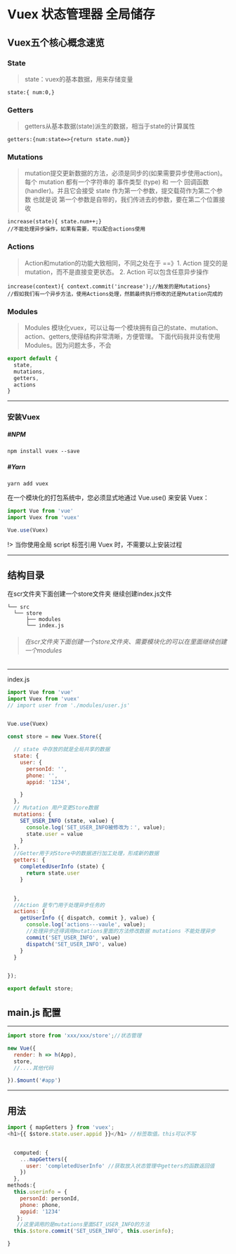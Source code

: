 # Vuex 状态管理器 全局储存

## Vuex五个核心概念速览
### State
>state：vuex的基本数据，用来存储变量
```
state:{ num:0,}
```

### Getters

>getters从基本数据(state)派生的数据，相当于state的计算属性


```
getters:{num:state=>{return state.num}}
```

### Mutations
>mutation提交更新数据的方法，必须是同步的(如果需要异步使用action)。每个 mutation 都有一个字符串的 事件类型 (type) 和 一个 回调函数 (handler)。并且它会接受 state 作为第一个参数，提交载荷作为第二个参数 也就是说 第一个参数是自带的，我们传进去的参数，要在第二个位置接收


```
increase(state){ state.num++;}
//不能处理异步操作，如果有需要，可以配合actions使用
```

### Actions
>Action和mutation的功能大致相同，不同之处在于 ==》1. Action 提交的是 mutation，而不是直接变更状态。 2. Action 可以包含任意异步操作


```
increase(context){ context.commit('increase');//触发的是Mutations}
//假如我们有一个异步方法，使用Actions处理，然鹅最终执行修改的还是Mutation完成的
```
### Modules
>Modules 模块化vuex，可以让每一个模块拥有自己的state、mutation、action、getters,使得结构非常清晰，方便管理。 下面代码我并没有使用Modules。因为问题太多，不会


```javascript | pure
export default {
  state,
  mutations,
  getters,
  actions
}
```

---------------------------------------------


### 安装Vuex 
##### #NPM 


```
npm install vuex --save
```
##### #Yarn

```
yarn add vuex
```

在一个模块化的打包系统中，您必须显式地通过 Vue.use() 来安装 Vuex：


```javascript | pure
import Vue from 'vue'
import Vuex from 'vuex'

Vue.use(Vuex)
```

!> 当你使用全局 script 标签引用 Vuex 时，不需要以上安装过程

---------------------------------------------

## 结构目录
在scr文件夹下面创建一个store文件夹 继续创建index.js文件



  ```
  └── src
    └── store
        ├── modules 
        └── index.js

  ```
><h6>在scr文件夹下面创建一个store文件夹、需要模块化的可以在里面继续创建一个modules</h6>


---------------------------------------------

index.js


```javascript | pure
import Vue from 'vue'
import Vuex from 'vuex'
// import user from './modules/user.js'


Vue.use(Vuex)

const store = new Vuex.Store({

  // state 中存放的就是全局共享的数据
  state: {
    user: {
      personId: '',
      phone: '',
      appid: '1234',

    }
  },
  // Mutation 用户变更Store数据
  mutations: {
    SET_USER_INFO (state, value) {
      console.log('SET_USER_INFO被修改为：', value);
      state.user = value
    }
  },
  //Getter用于对Store中的数据进行加工处理，形成新的数据
  getters: {
    completedUserInfo (state) {
      return state.user
    }


  },
  //Action 是专门用于处理异步任务的
  actions: {
    getUserInfo ({ dispatch, commit }, value) {
      console.log('actions---vaule', value);
      //处理异步还得调用mutations里面的方法修改数据 mutations 不能处理异步
      commit('SET_USER_INFO', value)
      dispatch('SET_USER_INFO', value)
    }
  }


});

export default store;

```

## main.js 配置 
---------------------------------------------

```javascript | pure
import store from 'xxx/xxx/store';//状态管理 

new Vue({
  render: h => h(App),
  store,
  //....其他代码

}).$mount('#app')

```

---------------------------------------------

## 用法

```javascript | pure
import { mapGetters } from 'vuex';
<h1>{{ $store.state.user.appid }}</h1> //标签取值。this可以不写


  computed: {
    ...mapGetters({
      user: 'completedUserInfo' //获取放入状态管理中getters的函数返回值
    })
  },
methods:{
  this.userinfo = {
    personId: personId,
    phone: phone,
    appid: '1234'
   };
   //这里调用的是mutations里面SET_USER_INFO的方法
  this.$store.commit('SET_USER_INFO', this.userinfo);

}

```